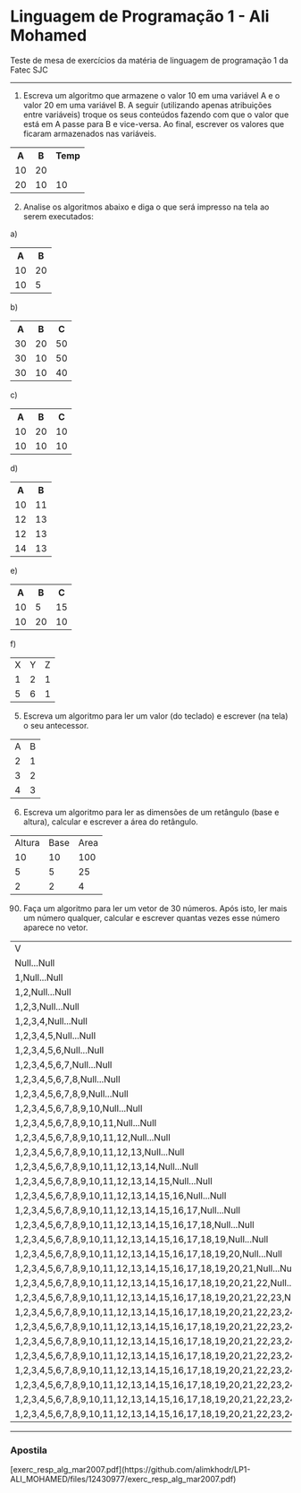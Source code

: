 <h1>Linguagem de Programação 1 - Ali Mohamed</h1>
Teste de mesa de exercícios da matéria de linguagem de programação 1 da Fatec SJC
<hr>

1) Escreva um algoritmo que armazene o valor 10 em uma variável A e o valor 20 em uma variável B.
A seguir (utilizando apenas atribuições entre variáveis) troque os seus conteúdos fazendo com que o
valor que está em A passe para B e vice-versa. Ao final, escrever os valores que ficaram armazenados
nas variáveis. 
<table>
    <tr>
        <th>A</th>
        <th>B</th>
        <th>Temp</th>
    </tr>
    <tr>
        <td>10</td>
        <td>20</td>
        <td></td>
    </tr>
    <tr>
        <td>20</td>
        <td>10</td>
        <td>10</td>
    </tr>
</table>

2) Analise os algoritmos abaixo e diga o que será impresso na tela ao serem executados:

a)
<table>
    <tr>
        <th>A</th>
        <th>B</th>
    </tr>
    <tr>
        <td>10</td>
        <td>20</td>
    </tr>
    <tr>
        <td>10</td>
        <td>5</td>
    </tr>
</table>
b)
<table>
    <tr>
        <th>A</th>
        <th>B</th>
        <th>C</th>
    </tr>
    <tr>
        <td>30</td>
        <td>20</td>
        <td>50</td>
    </tr>
    <tr>
        <td>30</td>
        <td>10</td>
        <td>50</td>
    </tr>
        <tr>
        <td>30</td>
        <td>10</td>
        <td>40</td>
    </tr>
</table>
c)
<table>
    <tr>
        <th>A</th>
        <th>B</th>
        <th>C</th>
    </tr>
    <tr>
        <td>10</td>
        <td>20</td>
        <td>10</td>
    </tr>
    <tr>
        <td>10</td>
        <td>10</td>
        <td>10</td>
    </tr>
</table>
d)
<table>
    <tr>
        <th>A</th>
        <th>B</th>
    </tr>
    <tr>
        <td>10</td>
        <td>11</td>
    </tr>
    <tr>
        <td>12</td>
        <td>13</td>
    </tr>
        <tr>
        <td>12</td>
        <td>13</td>
    </tr>
        </tr>
        <tr>
        <td>14</td>
        <td>13</td>
    </tr>
</table>
e)
<table>
    <tr>
        <th>A</th>
        <th>B</th>
        <th>C</th>
    </tr>
    <tr>
        <td>10</td>
        <td>5</td>
        <td>15</td>
    </tr>
    <tr>
        <td>10</td>
        <td>20</td>
        <td>10</td>
    </tr>
</table>
f)
<table>
    <tr>
        <td>X</td>
        <td>Y</td>
        <td>Z</td>
    </tr>
    <tr>
        <td>1</td>
        <td>2</td>
        <td>1</td>
    </tr>
    <tr>
        <td>5</td>
        <td>6</td>
        <td>1</td>
    </tr>
</table>

5) Escreva um algoritmo para ler um valor (do teclado) e escrever (na tela) o seu antecessor.
<table>
    <tr>
        <td>A</td>
        <td>B</td>
    </tr>
    <tr>
        <td>2</td>
        <td>1</td>
    </tr>
    <tr>
        <td>3</td>
        <td>2</td>
    </tr>
    <tr>
        <td>4</td>
        <td>3</td>
    </tr>
</table>

6) Escreva um algoritmo para ler as dimensões de um retângulo (base e altura), calcular e escrever a 
área do retângulo.
<table>
    <tr>
        <td>Altura</td>
        <td>Base</td>
        <td>Area</td>
    </tr>
    <tr>
        <td>10</td>
        <td>10</td>
        <td>100</td>
    </tr>
        <tr>
        <td>5</td>
        <td>5</td>
        <td>25</td>
    </tr>
            <tr>
        <td>2</td>
        <td>2</td>
        <td>4</td>
    </tr>
</table>

90) Faça um algoritmo para ler um vetor de 30 números. Após isto, ler mais um número qualquer, 
calcular e escrever quantas vezes esse número aparece no vetor.
<table>
    <tr>
        <td>V</td>
        <td>N</td>
        <td>qtd</td>
    </tr>
        <tr>
        <td>Null...Null</td>
        <td>Null</td>
        <td>0</td>
    </tr>
    <tr>
        <td>1,Null...Null</td>
        <td>Null</td>
        <td>0</td>
    </tr>
    <tr>
        <td>1,2,Null...Null</td>
        <td>Null</td>
        <td>0</td>
    </tr>
    <tr>
        <td>1,2,3,Null...Null</td>
        <td>Null</td>
        <td>0</td>
    </tr>
        <tr>
        <td>1,2,3,4,Null...Null</td>
        <td>Null</td>
        <td>0</td>
    </tr>
        <tr>
        <td>1,2,3,4,5,Null...Null</td>
        <td>Null</td>
        <td>0</td>
    </tr>
        <tr>
        <td>1,2,3,4,5,6,Null...Null</td>
        <td>Null</td>
        <td>0</td>
    </tr>
        <tr>
        <td>1,2,3,4,5,6,7,Null...Null</td>
        <td>Null</td>
        <td>0</td>
    </tr>
        <tr>
        <td>1,2,3,4,5,6,7,8,Null...Null</td>
        <td>Null</td>
        <td>0</td>
    </tr>
    <tr>
        <td>1,2,3,4,5,6,7,8,9,Null...Null</td>
        <td>Null</td>
        <td>0</td>
    </tr>
    <tr>
        <td>1,2,3,4,5,6,7,8,9,10,Null...Null</td>
        <td>Null</td>
        <td>0</td>
    </tr>
    <tr>
        <td>1,2,3,4,5,6,7,8,9,10,11,Null...Null</td>
        <td>Null</td>
        <td>0</td>
    </tr>
    <tr>
        <td>1,2,3,4,5,6,7,8,9,10,11,12,Null...Null</td>
        <td>Null</td>
        <td>0</td>
    </tr>
        <tr>
        <td>1,2,3,4,5,6,7,8,9,10,11,12,13,Null...Null</td>
        <td>Null</td>
        <td>0</td>
    </tr>
        <tr>
        <td>1,2,3,4,5,6,7,8,9,10,11,12,13,14,Null...Null</td>
        <td>Null</td>
        <td>0</td>
    </tr>
    <tr>
        <td>1,2,3,4,5,6,7,8,9,10,11,12,13,14,15,Null...Null</td>
        <td>Null</td>
        <td>0</td>
    </tr>
    <tr>
        <td>1,2,3,4,5,6,7,8,9,10,11,12,13,14,15,16,Null...Null</td>
        <td>Null</td>
        <td>0</td>
    </tr>
    <tr>
        <td>1,2,3,4,5,6,7,8,9,10,11,12,13,14,15,16,17,Null...Null</td>
        <td>Null</td>
        <td>0</td>
    </tr>
        <tr>
        <td>1,2,3,4,5,6,7,8,9,10,11,12,13,14,15,16,17,18,Null...Null</td>
        <td>Null</td>
        <td>0</td>
    </tr>
    <tr>
        <td>1,2,3,4,5,6,7,8,9,10,11,12,13,14,15,16,17,18,19,Null...Null</td>
        <td>Null</td>
        <td>0</td>
    </tr>
    <tr>
        <td>1,2,3,4,5,6,7,8,9,10,11,12,13,14,15,16,17,18,19,20,Null...Null</td>
        <td>Null</td>
        <td>0</td>
    </tr>
    <tr>
        <td>1,2,3,4,5,6,7,8,9,10,11,12,13,14,15,16,17,18,19,20,21,Null...Null</td>
        <td>Null</td>
        <td>0</td>
    </tr>
    <tr>
        <td>1,2,3,4,5,6,7,8,9,10,11,12,13,14,15,16,17,18,19,20,21,22,Null...Null</td>
        <td>Null</td>
        <td>0</td>
    </tr>
    <tr>
        <td>1,2,3,4,5,6,7,8,9,10,11,12,13,14,15,16,17,18,19,20,21,22,23,Null...Null</td>
        <td>Null</td>
        <td>0</td>
    </tr>
    <tr>
        <td>1,2,3,4,5,6,7,8,9,10,11,12,13,14,15,16,17,18,19,20,21,22,23,24,Null...Null</td>
        <td>Null</td>
        <td>0</td>
    </tr>
    <tr>
        <td>1,2,3,4,5,6,7,8,9,10,11,12,13,14,15,16,17,18,19,20,21,22,23,24,25,Null...Null</td>
        <td>Null</td>
        <td>0</td>
    </tr>
    <tr>
        <td>1,2,3,4,5,6,7,8,9,10,11,12,13,14,15,16,17,18,19,20,21,22,23,24,25,26,Null...Null</td>
        <td>Null</td>
        <td>0</td>
    </tr>
    <tr>
        <td>1,2,3,4,5,6,7,8,9,10,11,12,13,14,15,16,17,18,19,20,21,22,23,24,25,26,27,Null...Null</td>
        <td>Null</td>
        <td>0</td>
    </tr>
    <tr>
        <td>1,2,3,4,5,6,7,8,9,10,11,12,13,14,15,16,17,18,19,20,21,22,23,24,25,26,27,28,Null,Null</td>
        <td>Null</td>
        <td>0</td>
    </tr>
    <tr>
        <td>1,2,3,4,5,6,7,8,9,10,11,12,13,14,15,16,17,18,19,20,21,22,23,24,25,26,27,29,Null</td>
        <td>Null</td>
        <td>0</td>
    </tr>
    <tr>
        <td>1,2,3,4,5,6,7,8,9,10,11,12,13,14,15,16,17,18,19,20,21,22,23,24,25,26,27,29,30</td>
        <td>Null</td>
        <td>0</td>
    </tr>
    <tr>
        <td>1,2,3,4,5,6,7,8,9,10,11,12,13,14,15,16,17,18,19,20,21,22,23,24,25,26,27,29,30</td>
        <td>2</td>
        <td>1</td>
    </tr>
</table>

<hr>
<h3>Apostila</h3>
[exerc_resp_alg_mar2007.pdf](https://github.com/alimkhodr/LP1-ALI_MOHAMED/files/12430977/exerc_resp_alg_mar2007.pdf)
